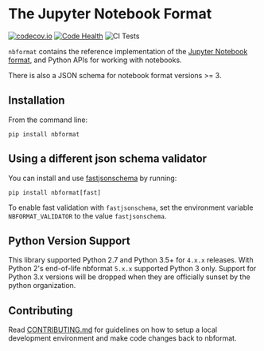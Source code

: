 # The Jupyter Notebook Format

[![codecov.io](https://codecov.io/github/jupyter/nbformat/coverage.svg?branch=master)](https://codecov.io/github/jupyter/nbformat?branch=master)
[![Code Health](https://landscape.io/github/jupyter/nbformat/master/landscape.svg?style=flat)](https://landscape.io/github/jupyter/nbformat/master)
![CI Tests](https://github.com/jupyter/nbformat/workflows/Run%20tests/badge.svg)

`nbformat` contains the reference implementation of the [Jupyter Notebook format][],
and Python APIs for working with notebooks.

There is also a JSON schema for notebook format versions >= 3.

[jupyter notebook format]: https://nbformat.readthedocs.org/en/latest/format_description.html

## Installation

From the command line:

```{.sourceCode .bash}
pip install nbformat
```

## Using a different json schema validator

You can install and use [fastjsonschema](https://horejsek.github.io/python-fastjsonschema/) by running:

```{.sourceCode .bash}
pip install nbformat[fast]
```

To enable fast validation with `fastjsonschema`, set the environment variable `NBFORMAT_VALIDATOR` to the value `fastjsonschema`.

## Python Version Support

This library supported Python 2.7 and Python 3.5+ for `4.x.x` releases. With Python 2's end-of-life nbformat `5.x.x` supported Python 3 only. Support for Python 3.x versions will be dropped when they are officially sunset by the python organization.

## Contributing

Read [CONTRIBUTING.md](./CONTRIBUTING.md) for guidelines on how to setup a local development environment and make code changes back to nbformat.
